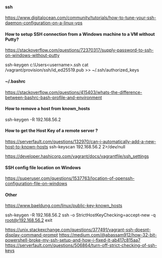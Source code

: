 #### ssh
https://www.digitalocean.com/community/tutorials/how-to-tune-your-ssh-daemon-configuration-on-a-linux-vps

#### How to setup SSH connection from a Windows machine to a VM without Putty?
https://stackoverflow.com/questions/72370317/supply-password-to-ssh-on-windows-without-putty

ssh-keygen
c:\Users\<username>\.ssh
cat /vagrant/provision/ssh/id_ed25519.pub >> ~/.ssh/authorized_keys

#### ~/.bashrc
https://stackoverflow.com/questions/415403/whats-the-difference-between-bashrc-bash-profile-and-environment

#### How to remove a host from known_hosts
ssh-keygen -R 192.168.56.2

#### How to get the Host Key of a remote server ?
https://serverfault.com/questions/132970/can-i-automatically-add-a-new-host-to-known-hosts
ssh-keyscan 192.168.56.2 2>/dev/null

https://developer.hashicorp.com/vagrant/docs/vagrantfile/ssh_settings

#### SSH config file location on Windows
https://superuser.com/questions/1537763/location-of-openssh-configuration-file-on-windows

#### Other
https://www.baeldung.com/linux/public-key-known_hosts

ssh-keygen -R 192.168.56.2
ssh -o StrictHostKeyChecking=accept-new -q root@r192.168.56.2 exit

https://unix.stackexchange.com/questions/377491/vagrant-ssh-doesnt-display-command-prompt
https://medium.com/@abassam912/how-32-bit-powershell-broke-my-ssh-setup-and-how-i-fixed-it-ab417c815aa7
https://serverfault.com/questions/506864/turn-off-strict-checking-of-ssh-keys